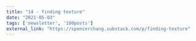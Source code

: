 ```yaml
---
title: "14 - finding texture"
date: "2021-05-03"
tags: ['newsletter', '100posts']
external_link: "https://spencerchang.substack.com/p/finding-texture"
---
```

